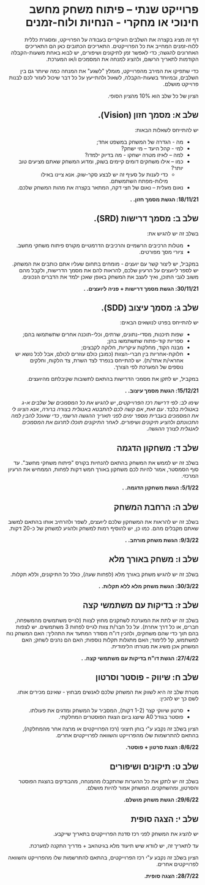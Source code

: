 <div dir='rtl' lang='he'>

# פרוייקט שנתי – פיתוח משחק מחשב חינוכי או מחקרי - הנחיות ולוח-זמנים

דף זה מציג בקצרה את השלבים העיקריים בעבודה על הפרוייקט, ומסגרת כללית ללוח-זמנים המחייב את כל הפרוייקטים. התאריכים הכתובים כאן הם התאריכים האחרונים להגשה; כדי לאפשר זמן לתיקונים ושיפורים, יש לבוא באחת משעות-הקבלה הקודמות לתאריך הרשום, ולהציג למנחה את המסמכים ו/או המערכת.

כדי שתפיקו את המירב מהפרוייקט, מומלץ "לשגע" את המנחה כמה שיותר גם בין השלבים, ובמיוחד בשעות-הקבלה, לשאול ולהתייעץ על כל דבר שיכול לעזור לכם לבנות פרוייקט מושלם. 

הציון של כל שלב הוא 10% מהציון הסופי.

## שלב א: מסמך חזון (Vision). 
יש להתייחס לשאלות הבאות:
* מה - הגדרה של המשחק במשפט אחד;
* למי - קהל היעד – מי ישחק?
* למה – לאיזו מטרה ישחקו - מה בדיוק ילמדו?
* כמו – אילו משחקים דומים קיימים בשוק, ומדוע המשחק שאתם מציעים טוב יותר? 
	*  כדי לענות על סעיף זה יש לבצע סקר-שוק. אנא ציינו באילו מילות-מפתח השתמשתם.
* נאום מעלית – נאום של חצי דקה, המתאר בקצרה את מהות המשחק שלכם.
  
**18/11/21: הגשת מסמך חזון.     .**


## שלב ב: מסמך דרישות (SRD). 

בשלב זה יש להגיש את:
* מטלות הרכיבים הרשמיים והרכיבים הדרמטיים מקורס פיתוח משחקי מחשב.
* ציורי מסך מפורטים. 

במקביל, יש ליצור קשר עם *יועצים* - 
מומחים בתחום שעליו אתם כותבים את המשחק.
יש לספר ליועצים על הרעיון שלכם,
להראות להם את מסמך הדרישות, ולקבל מהם משוב
לגבי התוכן, ואיך לעצב את המשחק באופן שאכן ילמד את הדברים הנכונים.

**30/11/21: הגשת מסמך דרישות + פניה ליועצים.     .**


## שלב ג: מסמך עיצוב (SDD). 

יש להתייחס בפרט לנושאים הבאים:
* שפות תיכנות, מסדי-נתונים, שרתים, וכלי-תוכנה אחרים שתשתמשו בהם;
* ספריות קוד-פתוח שתשתמשו בהן;
* מבנה הקוד, מחלקות עיקריות, חלוקה לקבצים;
* חלוקת-אחריות בין חברי-הצוות (כמובן כולם עוזרים לכולם, אבל לכל נושא יש אחראי/ת אחד/ת).
יש להתייחס בנפרד לצד השרת, צד הלקוח, וחלקים נוספים של המערכת לפי הצורך.

במקביל, יש לתקן את מסמכי הדרישות בהתאם לתשובות שקיבלתם מהיועצים.

**15/12/21: הגשת מסמך עיצוב.      .**

*שימו לב: לפי דרישת רכז הפרוייקטים, יש להגיש את כל המסמכים של שלבים א-ג באנגלית בלבד. עם זאת, אם קשה לכם להתבטא באנגלית בצורה ברורה, אנא הציגו לי את המסמכים בעברית מספר ימים לפני תאריך ההגשה הרשמי, כדי שאוכל להבין למה התכוונתם ולהציע תיקונים ושיפורים. לאחר התיקונים תוכלו לתרגם את המסמכים לאנגלית לצורך ההגשה.*


## שלב ד: משחקון הדגמה 
בשלב זה יש לממש את המשחק בהתאם להנחיות בקורס "פיתוח משחקי מחשב".
עד סוף הסמסטר, אמור להיות לכם משחקון באורך חמש דקות לפחות, הממחיש את הרעיון המרכזי.

**5/1/22: הגשת משחקון הדגמה.    .**


## שלב ה: הרחבת המשחק
בשלב זה יש להראות את המשחקון שלכם ליועצים, לשפר ולהרחיב אותו בהתאם למשוב שאתם מקבלים מהם.
כמו כן, יש להוסיף רמות למשחק ולהגיע למשחק של כ-20 דקות.

**9/3/22: הגשת משחק מורחב.    .**


## שלב ו: משחק באורך מלא
בשלב זה יש להגיש משחק באורך מלא (לפחות שעה), כולל כל התיקונים, וללא תקלות.

**30/3/22: הגשת משחק מלא ללא תקלות.    .**


## שלב ז: בדיקות עם משתמשי קצה
בשלב זה יש לתת את המערכת לשחקנים מחוץ לצוות
(לגייס משתמשים מהמשפחה, חברים, או כל דרך אחרת).
על כל חבר/ת צוות לגייס לפחות  3 משתמשים.
יש לצפות בהם תוך כדי שהם משחקים, ולהכין דו"ח מסודר המתעד
את התהליך: האם המשחק נוח למשתמש, קל ללימוד; האם מתגלות תקלות נוספות; 
האם הם נהנים לשחק; האם המשחק אכן משיג את מטרתו הלימודית.

**27/4/22: הגשת דו"ח בדיקות עם משתמשי קצה.    .**


## שלב ח: שיווק - פוסטר וסרטון

מטרת שלב זה היא לשווק את המשחק שלכם לאנשים מבחוץ - שאינם מכירים אותו.
לשם כך יש להכין:

* סרטון שיווקי קצר (1-2 דקות), המסביר על המשחק ומדגים את פעולתו.
* פוסטר בגודל A0 שיוצג ביום הצגת הפוסטרים המחלקתי.

הציון בשלב זה נקבע ע"י בוחן חיצוני (רכז הפרוייקטים או מרצה אחר מהמחלקה),
בהתאם להתרשמות שלו מהפרוייקט והשוואה לפרוייקטים אחרים.

**8/6/22: הצגת סרטון + פוסטר.**


## שלב ט: תיקונים ושיפורים

בשלב זה יש לתקן את כל ההערות שהתקבלו מהמנחה, מהבודקים בהצגת הפוסטר והסרטון, ומהשחקנים. המשחק אמור להיות מושלם.

**29/6/22: הגשת משחק מושלם.**



## שלב י: הצגה סופית

יש להציג את המשחק לפני רכז סדנת הפרוייקטים בתאריך שייקבע.

עד לתאריך זה, יש לוודא שיש תיעוד מלא בגיטהאב + מדריך התקנה למערכת.

הציון בשלב זה נקבע ע"י רכז הפרוייקטים,
בהתאם להתרשמות שלו מהפרוייקט והשוואה לפרוייקטים אחרים.

**28/7/22: הצגה סופית.**


</div>